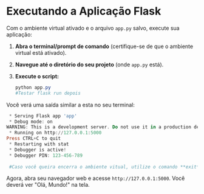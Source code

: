 # Executando a Aplicação Flask
Com o ambiente virtual ativado e o arquivo `app.py` salvo, execute sua aplicação:

1. **Abra o terminal/prompt de comando** (certifique-se de que o ambiente virtual está ativado).
2. **Navegue até o diretório do seu projeto** (onde `app.py` está).
3. **Execute o script:**
    
    ```powershell
    python app.py
    #Testar flask run depois
    ```
    

Você verá uma saída similar a esta no seu terminal:

```powershell
 * Serving Flask app 'app'
 * Debug mode: on
WARNING: This is a development server. Do not use it in a production deployment. Use a production WSGI server instead.
 * Running on http://127.0.0.1:5000
Press CTRL+C to quit
 * Restarting with stat
 * Debugger is active!
 * Debugger PIN: 123-456-789
 
 #Caso você queira encerra o ambiente vitual, utilize o comando **exit**
```

Agora, abra seu navegador web e acesse `http://127.0.0.1:5000`. Você deverá ver "Olá, Mundo!" na tela.